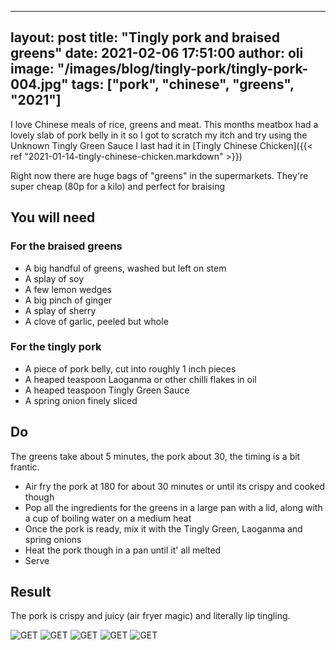 
---
layout: post
title:  "Tingly pork and braised greens"
date:   2021-02-06 17:51:00
author: oli
image: "/images/blog/tingly-pork/tingly-pork-004.jpg"
tags: ["pork", "chinese", "greens", "2021"]
---

I love Chinese meals of rice, greens and meat.  This months meatbox had a lovely slab of pork belly in it so I got to scratch my itch and try using the Unknown Tingly Green Sauce I last had it in [Tingly Chinese Chicken]({{< ref "2021-01-14-tingly-chinese-chicken.markdown" >}})

Right now there are huge bags of "greens" in the supermarkets.  They're super cheap (80p for a kilo) and perfect for braising

## You will need

### For the braised greens

* A big handful of greens, washed but left on stem
* A splay of soy
* A few lemon wedges
* A big pinch of ginger
* A splay of sherry
* A clove of garlic, peeled but whole

### For the tingly pork

* A piece of pork belly, cut into roughly 1 inch pieces
* A heaped teaspoon Laoganma or other chilli flakes in oil
* A heaped teaspoon Tingly Green Sauce
* A spring onion finely sliced


## Do

The greens take about 5 minutes, the pork about 30, the timing is a bit frantic.

* Air fry the pork at 180 for about 30 minutes or until its crispy and cooked though
* Pop all the ingredients for the greens in a large pan with a lid, along with a cup of boiling water on a medium heat
* Once the pork is ready, mix it with the Tingly Green, Laoganma and spring onions
* Heat the pork though in a pan until it' all melted
* Serve


## Result

The pork is crispy and juicy (air fryer magic) and literally lip tingling.

![GET](/images/blog/tingly-pork/tingly-pork-001.jpg)
![GET](/images/blog/tingly-pork/tingly-pork-002.jpg)
![GET](/images/blog/tingly-pork/tingly-pork-003.jpg)
![GET](/images/blog/tingly-pork/tingly-pork-004.jpg)
![GET](/images/blog/tingly-pork/tingly-pork-005.jpg)
